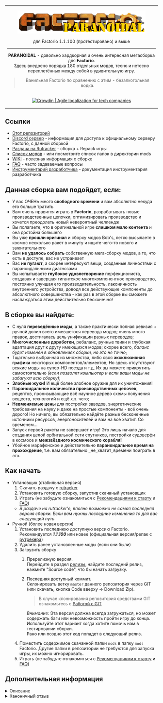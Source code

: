 <table align="center"><tr><td align="center" width="9999">

![LOGO](wiki/images/logo.png)

для Factorio 1.1.100 (протестировано) и выше


------------
**PARANOIDAL** - довольно хардкорная и очень интересная мегасборка для **Factorio**.  
Здесь внедрено порядка 180 отдельных модов, тесно и нетесно переплетённых между собой в удивительную игру.

> Ванильная Factorio по сравнению с этим - безалкогольная водка.
</td></tr>
<tr><td align="center" width="9999">

<a href="https://crowdin.com/project/factorio-paranoidal?utm_source=badge&utm_medium=referral&utm_campaign=badge-add-on" rel="nofollow"><img style="width:140;height:40px" src="https://badges.crowdin.net/badge/light/crowdin-on-dark.png" srcset="https://badges.crowdin.net/badge/light/crowdin-on-dark.png 1x,https://badges.crowdin.net/badge/light/crowdin-on-dark@2x.png 2x" alt="Crowdin | Agile localization for tech companies" /></a>

</td></tr></table>

## Ссылки
- [Этот репозиторий](https://github.com/FactorioParanoidal/ParanoidalModpack)
- [Discord сервер](https://discord.com/invite/AWStgXd) - информация для доступа к официальному серверу Factorio, с данной сборкой
- [Раздача на Rutracker](https://rutracker.org/forum/viewtopic.php?t=5612345) - сборка + Repack игры
- [Список модов](https://dynalist.io/d/uA_qEbXBVvv6URmWiV6cQqVr) - или посмотрите список папок в директории mods
- [WIKI](wiki/documents/Home.md) - полезная информация о сборке
- [FAQ](wiki/documents/FAQ.md) - часто задаваемые вопросы
- [Инструментарий разработчика](wiki/documents/Build-Scripts.md) - документация инструментария разработчика

## Данная сборка вам подойдет, если:
 - У вас ОЧЕНЬ много **свободного времени** и вам абсолютно некуда его больше тратить
 - Вам очень нравится играть в **Factorio**, разрабатывать новые производственные цепочки, оптимизировать производство и хочется преодолеть новый невероятный челлендж
 - Вы полагаете, что в оригинальной игре **слишком мало контента** и она достойна большего
 - Вы уже **прошли оригинал** и сборку модов Bob's, легко высылаете в космос несколько ракет в минуту и ищите чего-то нового и зажигательного
 - Вам **не удалось собрать** собственную мега-сборку модов, а то, что есть в доступе, вас не устраивает
 - Вас **не пугают**, а скорее интересуют вещи, созданные личностями с параноидальными диагнозами
 - Вы испытываете **глубокое удовлетворение** перфекциониста, создавая и завершая гигантское многокомпонентное производство, постоянно улучшая его производительность, лаконичность внутреннего устройства, доводя все действующие компоненты до абсолютного совершенства - как раз в этой сборке вы сможете наслаждаться этим действительно бесконечно!

## В сборке вы найдете:
 - С нуля **переведённые моды**, а также практически полная ревизия + ручной допил всего имевшегося перевода модов; очень много правок, достигалась цель унификации разных переводов;
 - **Многочисленные доработки**, ребаланс, ручные твики и глубокая адаптация друг к другу имеющихся модов; скорее всего, *баланс будет изменён в обновлениях сборки, но это не точно*;
 - Тщательно выбранная из множества, либо своя **эксклюзивная графика** некоторых компонентов/элементов; Но здесь отсутствуют всякие моды на супер-HD поезда и т.д. Их вы можете прикрутить самостоятельно *(если позволит компьютер и если ваши моды не забагуют всю сборку)*;
 - **Злобные жуки!** И ещё более злобное оружие для их уничтожения!
 - **Параноидальное количество производственных цепочек**, рецептов, пронизывающие всё научное дерево схемы получения веществ, технологий и ещё х.з. чего;
 - **Невменяемые цены** для постройки заводов, энергетические требования на науку и даже на простые компоненты - всё очень дорого! Но ничего, вы обязательно найдёте разные бесконечные источники ресурсов, энергоносителей и вам на всё хватит. Со временем...
 - Запуск первой ракеты не завершает игру! Это лишь начало для создания целой орбитальной сети спутников, постройки судоверфи в космосе и **межзвёздного космического корабля!**
 - Убойное марафонское и действительно **параноидальное время на прохождение**, т.е. вам обязательно \_не\_хватит\_времени поиграть в это.

## Как начать

- Установщик (стабильная версия)
  1. Скачать раздачу с [rutracker](https://rutracker.org/forum/viewtopic.php?t=5612345)
  2. Установить готовую сборку, запустив скачаный установщик
  3. Играть (не забудьте ознакомиться с [Рекомендациями к старту](wiki/documents/Recommendations.md) и [FAQ](wiki/documents/FAQ.md))
  - *В раздаче на rutracker'e, вполне возможно не самая последняя версия сборки. Если вам нужны последние изменения то для вас следующий путь*
- Ручной (более новая версия)
  1. Установить последнюю доступную версию Factorio. Рекомендуется ***1.1.100*** или новее (официальная версия/репак с [рутрекера](https://rutracker.org/forum/viewtopic.php?t=5930062))
  2. Удалить ранее установленные моды (если они были)
  3. Загрузить сборку
     1. Пререлизную версия.  
        Перейдите в раздел [релизы](https://github.com/FactorioParanoidal/ParanoidalModpack/releases), найдите последний релиз, нажмите "Source code", что бы начать загрузку. 
     2. Последняя доступный коммит.  
        Склонировать ветку `master` данного репозитория через GIT (или скачать, кнопка Code вверху -> Download Zip).  
        > В случае клонирования репозитория средствами GIT ознакомьтесь с [Работой с GIT](wiki/documents/Working-With-Git.md#crlf) 
        
        *Внимание:* Эта версия должна всегда загружаться, но может содержать баги или невозможность пройти игру до конца.  
        Используйте этот вариант когда хотите помочь нам в тестировании сборки.  
        Рано или поздно этот код попадет в следующий релиз.
  4. Поместить содержимое скачанной папки `mods` в папку `mods` Factorio. Другие папки в репозитории не требуются для запуска игры, их можно игнорировать.
  5. Играть (не забудьте ознакомиться с [Рекомендациями к старту](wiki/documents/Recommendations.md) и [FAQ](wiki/documents/FAQ.md))

## Дополнительная информация
<details> 
  <summary>Описание</summary>
   Я бы сравнил создание такой сборки модов с приготовлением Блюда поваром для гостей. Официальный модпортал - это наш бесконечный список разнообразных на вкус и цвет ингридиентов. К примеру, если оригинальная игра - это Вода, то моды Боба и Ангела - это нечто из основы, как Мясо и Картошка. И вот мы подходим к интересному вопросу - чем же дальше заправлять весь этот суп? Ведь если наваливать в сборку всего и сразу - обязательно получится нелепая котовасия и сплошная безвкусица - и это, в итоге, совсем не торт! Всё верно, но здесь, в нашей сборке, помимо аккуратного подбора каждого из проверенных модов и взвешивания установленных параметров, мы пойдём ещё глубже - доработаем внутренности многих из них, по сути возводя моды на новый уровень, дополнительно улучшая и раскрывая вкус каждого компонента в составе! Ну и куда же без особых секретных ингридиентов, как это заведено у многих поваров, таких, которые ни у кого больше не встречаются - да, это наши собственные моды, которые действительно не отыскать нигде больше, даже на модпортале - они призваны придать Блюду нечто запоминающееся и неповторимое... ИТАК, БЛЮДО ГОТОВО - можно устанавливать! У меня уже разыгрался аппетит. ПРИЯТНОЙ ИГРЫ!
</details>
<details> 
  <summary>Каноничный отзыв</summary>
   Corvins писал(а):  

   > "У нас была установленная Factorio, 75 часов свободного времени, сборка Bob's Mod, Angel's Ore и целое множество модов всех категорий и направленностей. Авиа-производство и робототехника, аватары, отдаленный спавн ресурсов и дюжина сборок с новыми технологиями и плюшками. Не то, чтобы это был необходимый комплект для игры, но, если начал устанавливать моды, становится сложно остановиться. Единственное, что вызывало у меня опасение - это био-индустрия. Ничто не меняет баланс так кардинально, как добыча нефти из песка. Я знал, что рано или поздно мы перейдем и на эту дрянь."
</details>
